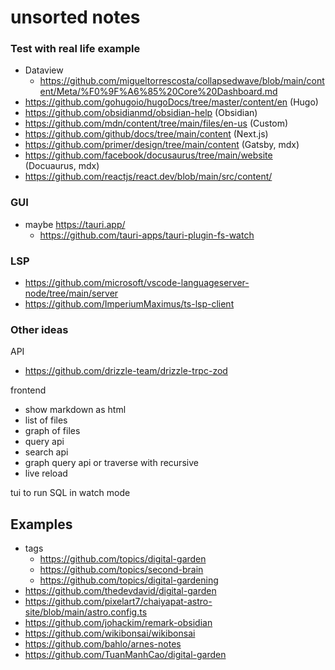 # unsorted notes

### Test with real life example

- Dataview
  - https://github.com/migueltorrescosta/collapsedwave/blob/main/content/Meta/%F0%9F%A6%85%20Core%20Dashboard.md
- https://github.com/gohugoio/hugoDocs/tree/master/content/en (Hugo)
- https://github.com/obsidianmd/obsidian-help (Obsidian)
- https://github.com/mdn/content/tree/main/files/en-us (Custom)
- https://github.com/github/docs/tree/main/content (Next.js)
- https://github.com/primer/design/tree/main/content (Gatsby, mdx)
- https://github.com/facebook/docusaurus/tree/main/website (Docuaurus, mdx)
- https://github.com/reactjs/react.dev/blob/main/src/content/

### GUI

- maybe https://tauri.app/
  - https://github.com/tauri-apps/tauri-plugin-fs-watch

### LSP

- https://github.com/microsoft/vscode-languageserver-node/tree/main/server
- https://github.com/ImperiumMaximus/ts-lsp-client

### Other ideas

API

- https://github.com/drizzle-team/drizzle-trpc-zod

frontend

- show markdown as html
- list of files
- graph of files
- query api
- search api
- graph query api or traverse with recursive
- live reload

tui to run SQL in watch mode

## Examples

- tags
  - https://github.com/topics/digital-garden
  - https://github.com/topics/second-brain
  - https://github.com/topics/digital-gardening
- https://github.com/thedevdavid/digital-garden
- https://github.com/pixelart7/chaiyapat-astro-site/blob/main/astro.config.ts
- https://github.com/johackim/remark-obsidian
- https://github.com/wikibonsai/wikibonsai
- https://github.com/bahlo/arnes-notes
- https://github.com/TuanManhCao/digital-garden

